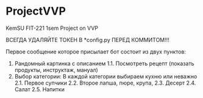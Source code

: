 # ProjectVVP
KemSU FIT-221 1sem Project on VVP

ВСЕГДА УДАЛЯЙТЕ ТОКЕН В *config.py ПЕРЕД КОММИТОМ!!!

Первое сообщение которое присылает бот состоит из двух пунктов:
1. Рандомный картинка с описанием
1.1. Посмотреть рецепт (показать продукты, инструктаж, мануал)
2. Выбор категории:
В каждой категории выбираем кухню или неважно
2.1. Первое
супчики
2.2. Второе
лапша, пюре, крупа, 
2.3. Десерт
2.4. Салат
2.5. Напитки
